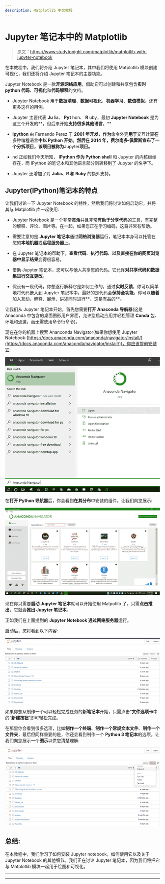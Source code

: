 ```yaml
---
description: Matplotlib 中文教程
---
```


# Jupyter 笔记本中的 Matplotlib

> 原文：<https://www.studytonight.com/matplotlib/matplotlib-with-jupyter-notebook>

在本教程中，我们将介绍 Jupyter 笔记本，其中我们将使用 Matplotlib 模块创建可视化，我们还将介绍 Jupyter 笔记本的主要功能。

Jupyter Notebook 是一款**开源网络应用**，借助它可以创建和共享包含**实时 python 代码**、**可视化**和**代码解释**的文档。

*   Jupyter Notebook 用于**数据清理**、**数据可视化**、**机器学习**、**数值模拟**，还有更多这样的用例。

*   Jupyter 主要代表 **Ju** lia、 **Pyt** hon、 **R** uby，最初 **Jupyter Notebook** 是为这三个开发的**，但后来开始**支持很多其他语言**。**

*   **Ipython** 由 Fernando Perez 于 **2001 年开发，作为**命令外壳**用于**交互计算**在**多种编程语言**中以 **Python** 开始。然后在 2014 年，**费尔南多·佩雷斯**宣布了一个分拆项目，该项目被称为**Jupyter**项目。**

*   nd 正如我们今天所知， **IPython 作为 Python shell** 和 Jupyter 的内核继续存在，而 IPython 的笔记本和其他语言部分则转移到了 Jupyter 的名字下。

*   Jupyter 还增加了对 **Julia、R 和 Ruby** 的额外支持。

## Jupyter(IPython)笔记本的特点

让我们讨论一下 Jupyter Notebook 的特性，然后我们将讨论如何启动它，并将其与 Matplotlib 库一起使用:

*   Jupyter Notebook 是一个非常**灵活**并且非常**有助于分享代码**的工具，有完整的解释、评论、图片等。在一起，如果您正在学习编码，这将非常有帮助。

*   需要注意的是 **Jupyter 笔记本**通过**网络浏览器**运行，笔记本本身可以托管在您的**本地机器**或**远程服务器**上。

*   在 Jupyter 笔记本的帮助下，**查看代码**、**执行代码**、**以及直接在你的网页浏览器中显示结果**变得很容易。

*   借助 Jupyter 笔记本，您可以与他人共享您的代码。它允许**对共享代码和数据集进行交互更改**。

*   假设有一段代码，你想逐行解释它是如何工作的，通过**实时反馈**，你可以简单地将代码嵌入到 Jupyter 笔记本中。最好的是代码会**保持全功能**，你可以**随着**加入互动，解释、展示、讲述同时进行**，这是有益的**。

让我们从 Jupyter 笔记本开始。首先您需要**打开 Anaconda 导航器**(这是 Anaconda 中包含的桌面图形用户界面，允许您启动应用并轻松管理 **Conda** 包、环境和通道，而无需使用命令行命令)。

现在在你的机器上搜索 Ananconda Navigator(如果你想使用 Jupyter Notebook-[https://docs.anaconda.com/anaconda/navigator/install/](https://docs.anaconda.com/anaconda/navigator/install/))，你应该提前安装它:

![Matplotlib in Jupyter notebook](img/f0447efa9f72277d60de164fb95b1f3d.png)

在**打开 Python 导航器**后，你会看到**在其分布**中安装的组件。让我们向您展示:

![Matplotlib in Jupyter notebook](img/c57c74bc33a86bcf3dd22dbe46494457.png)

现在你只需要**启动 Jupyter 笔记本**就可以开始使用 Matpotlib 了。只需**点击推出**，它就会**推出 Jupyter 笔记本**。

正如我们在上面提到的 **Jupyter Notebook 通过网络服务器**运行。

启动后，您将看到以下内容:

![Matplotlib in Jupyter notebook](img/79437d2b727ad60be4a3a15c6b8c8b5d.png)

如果你想从制作一个可以轻松完成任务的**新笔记本**开始，只需点击“**文件选项卡**中的“**新建按钮**”即可轻松完成。

在那里你会看到很多选项，比如**制作一个终端**、**制作一个常规文本文件**、**制作一个文件夹**，最后但同样重要的是，你还会看到制作一个 **Python 3 笔记本**的选项。让我们向您展示一个**图示**以供您清楚理解:

![Matplotlib in Jupyter notebook](img/f564befc86c1a1ebda3a2f11d3ec5a28.png)

## 总结:

在本教程中，我们学习了如何安装 Jupyter notebook，如何使用它以及关于 Jupyter Notebook 的其他细节。我们正在讨论 Jupyter 笔记本，因为我们将把它与 Matplotlib 模块一起用于绘图和可视化。

* * *

* * *